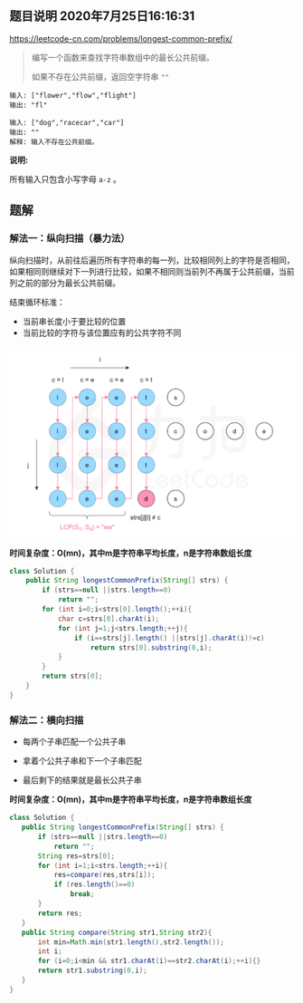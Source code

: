 ## 题目说明	2020年7月25日16:16:31

https://leetcode-cn.com/problems/longest-common-prefix/

> 编写一个函数来查找字符串数组中的最长公共前缀。
>
> 如果不存在公共前缀，返回空字符串 `""`
>

```
输入: ["flower","flow","flight"]
输出: "fl"
```

```
输入: ["dog","racecar","car"]
输出: ""
解释: 输入不存在公共前缀。
```

**说明:**

所有输入只包含小写字母 `a-z` 。

## 题解

### 解法一：纵向扫描（暴力法）

纵向扫描时，从前往后遍历所有字符串的每一列，比较相同列上的字符是否相同，如果相同则继续对下一列进行比较，如果不相同则当前列不再属于公共前缀，当前列之前的部分为最长公共前缀。

结束循环标准：

- 当前串长度小于要比较的位置
- 当前比较的字符与该位置应有的公共字符不同

![QQ截图20200725165905](image/QQ截图20200725165905.png)



**时间复杂度：O(mn)，其中m是字符串平均长度，n是字符串数组长度**

```java
class Solution {
    public String longestCommonPrefix(String[] strs) {
        if (strs==null ||strs.length==0)
            return "";
        for (int i=0;i<strs[0].length();++i){
            char c=strs[0].charAt(i);
            for (int j=1;j<strs.length;++j){
                if (i==strs[j].length() ||strs[j].charAt(i)!=c)
                    return strs[0].substring(0,i);
            }
        }
        return strs[0];
    }
}
```



### 解法二：横向扫描

- 每两个子串匹配一个公共子串

- 拿着个公共子串和下一个子串匹配

- 最后剩下的结果就是最长公共子串

**时间复杂度：O(mn)，其中m是字符串平均长度，n是字符串数组长度**

 ```java
class Solution {
    public String longestCommonPrefix(String[] strs) {
        if (strs==null ||strs.length==0)
            return "";
        String res=strs[0];
        for (int i=1;i<strs.length;++i){
            res=compare(res,strs[i]);
            if (res.length()==0)
                break;
        }
        return res;
    }
    public String compare(String str1,String str2){
        int min=Math.min(str1.length(),str2.length());
        int i;
        for (i=0;i<min && str1.charAt(i)==str2.charAt(i);++i){}
        return str1.substring(0,i);
    }
}
 ```